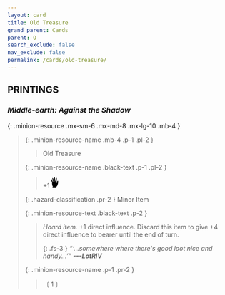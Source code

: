 ```yaml
---
layout: card
title: Old Treasure
grand_parent: Cards
parent: O
search_exclude: false
nav_exclude: false
permalink: /cards/old-treasure/
---
```


## PRINTINGS


### _Middle-earth: Against the Shadow_

{: .minion-resource .mx-sm-6 .mx-md-8 .mx-lg-10 .mb-4 }
> {: .minion-resource-name .mb-4 .p-1 .pl-2 }
> > <div class="hazard-mp"></div>
> > <div class="card-name">Old Treasure</div>
>
> {: .minion-resource-name .black-text .p-1 .pl-2 }
> > +1![](/assets/images/di.svg)
>
> {: .hazard-classification .pr-2 }
> Minor Item
>
> {: .minion-resource-text .black-text .p-2 }
> > _Hoard item._ +1 direct influence. Discard this item to give +4 direct influence to bearer until the end of turn. 
> > 
> > {: .fs-3 } 
> > _“‘...somewhere where there's good loot nice and handy...’”_ ***---&#65279;LotRIV*** 
> 
> {: .minion-resource-name .p-1 .pr-2 }
> > <div class="card-shield"></div>
> > <div class="card-corruption-white">〔 1 〕</div>
